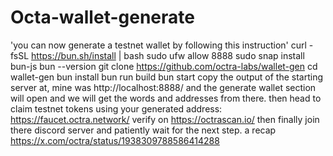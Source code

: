 # Octa-wallet-generate
'you can now generate a testnet wallet by following this instruction'
curl -fsSL https://bun.sh/install | bash
sudo ufw allow 8888
sudo snap install bun-js
bun --version
git clone https://github.com/octra-labs/wallet-gen
cd wallet-gen
bun install
bun run build
bun start
copy the output of the starting server at, mine was http://localhost:8888/ and the generate wallet section will open and we will get the words and addresses from there.
then head to claim testnet tokens using your generated address: https://faucet.octra.network/
verify on https://octrascan.io/
then finally join there discord server and patiently wait for the next step.
a recap https://x.com/octra/status/1938309788586414288
